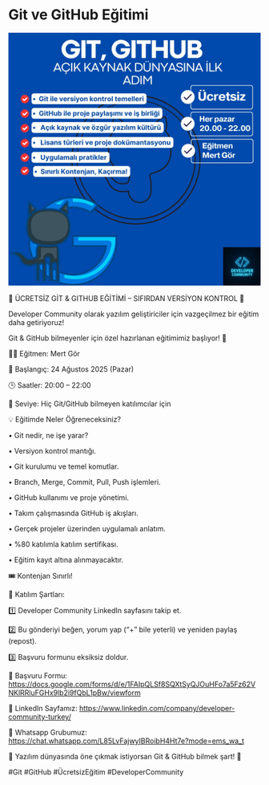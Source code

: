 # Git ve GitHub Eğitimi

![Git ve GitHub](img/git_GitHub.jpeg)

🚨 ÜCRETSİZ GİT & GITHUB EĞİTİMİ – SIFIRDAN VERSİYON KONTROL 🚨

Developer Community olarak yazılım geliştiriciler için vazgeçilmez bir eğitim daha getiriyoruz!

Git & GitHub bilmeyenler için özel hazırlanan eğitimimiz başlıyor! 🎉

👨‍🏫 Eğitmen: Mert Gör

📅 Başlangıç: 24 Ağustos 2025 (Pazar)

🕒 Saatler: 20:00 – 22:00

🎯 Seviye: Hiç Git/GitHub bilmeyen katılımcılar için

💡 Eğitimde Neler Öğreneceksiniz?

•⁠ ⁠Git nedir, ne işe yarar?

•⁠ ⁠Versiyon kontrol mantığı.

•⁠ ⁠Git kurulumu ve temel komutlar.

•⁠ ⁠Branch, Merge, Commit, Pull, Push işlemleri.

•⁠ ⁠GitHub kullanımı ve proje yönetimi.

•⁠ ⁠Takım çalışmasında GitHub iş akışları.

•⁠ ⁠Gerçek projeler üzerinden uygulamalı anlatım.

•⁠ ⁠%80 katılımla katılım sertifikası.

•⁠ ⁠Eğitim kayıt altına alınmayacaktır.

🎟️ Kontenjan Sınırlı!

📌 Katılım Şartları:

1️⃣ Developer Community LinkedIn sayfasını takip et.

2️⃣ Bu gönderiyi beğen, yorum yap (“+” bile yeterli) ve yeniden paylaş (repost).

3️⃣ Başvuru formunu eksiksiz doldur.

🔗 Başvuru Formu:  https://docs.google.com/forms/d/e/1FAIpQLSf8SQXtSyQJOuHFo7a5Fz62VNKlRRluFGHx9lb2i9fQbL1pBw/viewform

🔗 LinkedIn Sayfamız: https://www.linkedin.com/company/developer-community-turkey/

🔗 Whatsapp Grubumuz: https://chat.whatsapp.com/L85LvFajwyIBRoibH4Ht7e?mode=ems_wa_t

📢 Yazılım dünyasında öne çıkmak istiyorsan Git & GitHub bilmek şart! 🚀

#Git #GitHub #ÜcretsizEğitim #DeveloperCommunity
